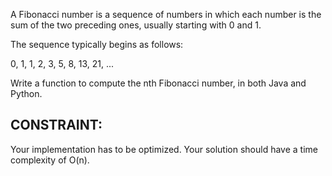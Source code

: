 A Fibonacci number is a sequence of numbers in which each number is the sum of the two preceding ones, usually starting with 0 and 1.

The sequence typically begins as follows:

0, 1, 1, 2, 3, 5, 8, 13, 21, ...

Write a function to compute the nth Fibonacci number, in both Java and Python. 

## CONSTRAINT:
Your implementation has to be optimized. Your solution should have a time complexity of O(n).

